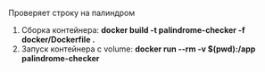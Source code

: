 Проверяет строку на палиндром

1. Сборка контейнера:
   **docker build -t palindrome-checker -f docker/Dockerfile .**
2. Запуск контейнера с volume: **docker run --rm -v $(pwd):/app palindrome-checker**